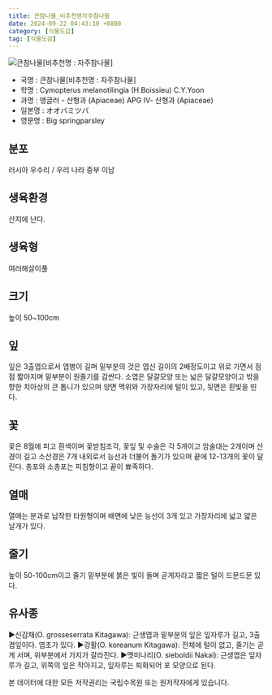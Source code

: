 ```yaml
---
title: 큰참나물_비추천명자주참나물
date: 2024-09-22 04:43:10 +0800
category: [식물도감]
tag: [식물도감]
---
```




![큰참나물[비추천명 : 자주참나물]](/fileUpload/plants/basic/Umbelliferae/Cymopterus/7383/7383_1_th2.jpg)
- 국명 : 큰참나물[비추천명 : 자주참나물]
- 학명 : Cymopterus melanotilingia (H.Boissieu) C.Y.Yoon
- 과명 : 앵글러 - 산형과 (Apiaceae) APG Ⅳ- 산형과 (Apiaceae)
- 일본명 : オオバミツバ
- 영문명 : Big springparsley


## 분포
러시아 우수리 / 우리 나라 중부 이남
## 생육환경
산지에 난다.
## 생육형
여러해살이풀
## 크기
높이 50~100cm
## 잎
잎은 3출엽으로서 엽병이 길며 밑부분의 것은 엽신 길이의 2배정도이고 위로 가면서 점점 짧아지며 밑부분이 원줄기를 감싼다. 소엽은 달걀모양 또는 넓은 달걀모양이고 밖을 향한 치아상의 큰 톱니가 있으며 양면 맥위와 가장자리에 털이 있고, 뒷면은 흰빛을 띤다.
## 꽃
꽃은 8월에 피고 흰색이며 꽃받침조각, 꽃잎 및 수술은 각 5개이고 암술대는 2개이며 산경이 길고 소산경은 7개 내외로서 능선과 더불어 돌기가 있으며 끝에 12-13개의 꽃이 달린다. 총포와 소총포는 피침형이고 끝이 뾰족하다.
## 열매
열매는 분과로 납작한 타원형이며 배면에 낮은 능선이 3개 있고 가장자리에 넓고 얇은 날개가 있다.
## 줄기
높이 50-100cm이고 줄기 밑부분에 붉은 빛이 돌며 곧게자라고 짧은 털이 드문드문 있다.
## 유사종
▶신감채(O. grosseserrata Kitagawa): 근생엽과 밑부분의 잎은 잎자루가 길고, 3출겹잎이다. 엽초가 있다. ▶강활(O. koreanum Kitagawa): 전체에 털이 없고, 줄기는 곧게 서며, 위부분에서 가지가 갈라진다. ▶멧미나리(O. sieboldii Nakai): 근생엽은 잎자루가 길고, 위쪽의 잎은 작아지고, 잎자루는 퇴화되어 포 모양으로 된다.






본 데이터에 대한 모든 저작권리는 국립수목원 또는 원저작자에게 있습니다.
